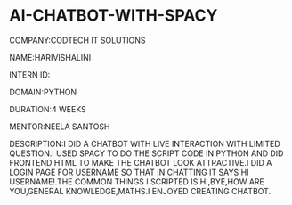 # AI-CHATBOT-WITH-SPACY
COMPANY:CODTECH IT SOLUTIONS

NAME:HARIVISHALINI

INTERN ID:

DOMAIN:PYTHON

DURATION:4 WEEKS

MENTOR:NEELA SANTOSH

DESCRIPTION:I DID A CHATBOT WITH LIVE INTERACTION WITH LIMITED QUESTION.I USED SPACY TO DO THE SCRIPT CODE IN PYTHON AND 
            DID FRONTEND HTML TO MAKE THE CHATBOT LOOK ATTRACTIVE.I DID A LOGIN PAGE FOR USERNAME SO THAT IN CHATTING IT 
            SAYS HI USERNAME!.THE COMMON THINGS I SCRIPTED IS HI,BYE,HOW ARE YOU,GENERAL KNOWLEDGE,MATHS.I ENJOYED CREATING 
            CHATBOT.
